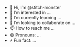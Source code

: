 - 👋 Hi, I’m @stitch-monster
- 👀 I’m interested in ...
- 🌱 I’m currently learning ...
- 💞️ I’m looking to collaborate on ...
- 📫 How to reach me ...
- 😄 Pronouns: ...
- ⚡ Fun fact: ...

<!---
stitch-monster/stitch-monster is a ✨ special ✨ repository because its `README.md` (this file) appears on your GitHub profile.
You can click the Preview link to take a look at your changes.
--->

